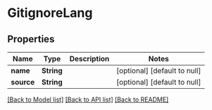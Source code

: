 # GitignoreLang

## Properties
Name | Type | Description | Notes
------------ | ------------- | ------------- | -------------
**name** | **String** |  | [optional] [default to null]
**source** | **String** |  | [optional] [default to null]

[[Back to Model list]](../README.md#documentation-for-models) [[Back to API list]](../README.md#documentation-for-api-endpoints) [[Back to README]](../README.md)


